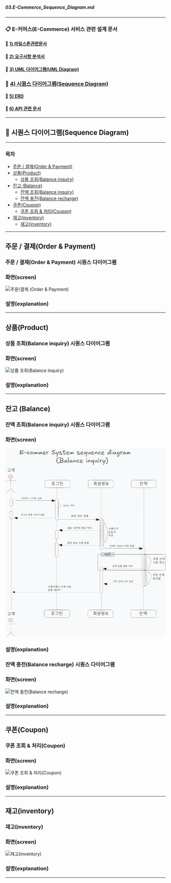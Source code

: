 #####  03.E-Commerce_Sequence_Diagram.md

-----------------------------------------------------------------

### 📋 E-커머스(E-Commerce) 서비스 관련 설계 문서

#### 🐥   [1) 마일스톤관련문서](https://github.com/JuSuIn/hhplusweek2/)

#### 🐥   [2) 요구사항 분석서](https://github.com/JuSuIn/hhplusweek2/blob/main/server-java/docs/02.requirements.md)

#### 🐥   [3) UML 다이어그램(UML Diagram)](https://github.com/JuSuIn/hhplusweek2/commit/49db5761552103c0541e87f0665b80e26d8cb74a)

### 🐥   [4) 시퀀스 다이어그램(Sequence Diagram)](https://github.com/JuSuIn/hhplusweek2/blob/main/server-java/docs/03.E-Commerce_Sequence_Diagram.md)

#### 🐥  [5) ERD](https://github.com/JuSuIn/hhplusweek2/)

#### 🐥  [6) API 관련 문서](https://github.com/JuSuIn/hhplusweek2/blob/main/server-java/docs/05.E-Commerce_API_Spec.md)

-----------------------------------------------------------------

<!-- TOC -->
##  🤔 시퀀스 다이어그램(Sequence Diagram)

-----------------------------------------------------------------
###     목차
*  [주문 / 결제(Order & Payment)](#test)
*  [상품(Product)](#test)
    * [상품 조회(Balance inquiry)](#test)
* [잔고 (Balance)](#test)
    * [잔액 조회(Balance inquiry)](#test)
    * [잔액 충전(Balance recharge)](#test)
*  [쿠폰(Coupon)](#test)
    * [쿠폰 조회 & 처리(Coupon)](#test)
*  [재고(inventory)](#test)
    * [재고(inventory)](#test)
 <!-- TOC -->

-----------------------------------------------------------------

## 주문 / 결제(Order & Payment)

### 주문 / 결제(Order & Payment) 시퀀스 다이어그램 

### 화면(screen) 
![주문/결제 (Order & Payment)](./docs_images/sequence_diagram(Order_Payment).png)


### 설명(explanation)

-----------------------------------------------------------------

## 상품(Product)

### 상품 조회(Balance inquiry) 시퀀스 다이어그램

### 화면(screen)
![상품 조회(Balance inquiry)](./docs_images/sequence_diagram(Product_inquiry).png)


### 설명(explanation)


-----------------------------------------------------------------

## 잔고 (Balance)

### 잔액 조회(Balance inquiry) 시퀀스 다이어그램

### 화면(screen)
![잔액 조회(Balance inquiry)](./docs_images/sequence_diagram(Balance_inquiry).png)


### 설명(explanation)


### 잔액 충전(Balance recharge) 시퀀스 다이어그램

### 화면(screen)
![잔액 충전(Balance recharge)](./docs_images/sequence_diagram(Balance_recharge).png)


### 설명(explanation)


-----------------------------------------------------------------

## 쿠폰(Coupon)

### 쿠폰 조회 & 처리(Coupon)

### 화면(screen)
![쿠폰 조회 & 처리(Coupon)](./docs_images/sequence_Diagram(coupon).png)


### 설명(explanation)




-----------------------------------------------------------------

## 재고(inventory)

### 재고(inventory)

### 화면(screen)
![재고(inventory)](./docs_images/test.png)


### 설명(explanation)


-----------------------------------------------------------------